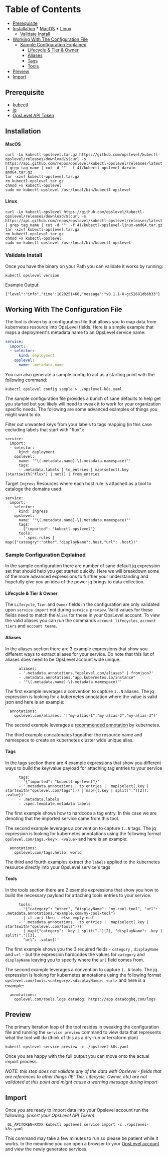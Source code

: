Table of Contents
=================

<!--ts-->
   * [Prerequisite](#prerequisite)
   * [Installation](#installation)
         * [MacOS](#macos)
         * [Linux](#linux)
      * [Validate Install](#validate-install)
   * [Working With The Configuration File](#working-with-the-configuration-file)
      * [Sample Configuration Explained](#sample-configuration-explained)
         * [Lifecycle &amp; Tier &amp; Owner](#lifecycle--tier--owner)
         * [Aliases](#aliases)
         * [Tags](#tags)
         * [Tools](#tools)
   * [Preview](#preview)
   * [Import](#import)
<!--te-->

## Prerequisite

- [kubectl](https://kubernetes.io/docs/tasks/tools/install-kubectl/)
- [jq](https://stedolan.github.io/jq/download/)
- [OpsLevel API Token](https://app.opslevel.com/api_tokens)

## Installation

#### MacOS

```
curl -Lo kubectl-opslevel.tar.gz https://github.com/opslevel/kubectl-opslevel/releases/download/$(curl -s https://api.github.com/repos/opslevel/kubectl-opslevel/releases/latest | grep tag_name | cut -d '"' -f 4)/kubectl-opslevel-darwin-amd64.tar.gz
tar -xzvf kubectl-opslevel.tar.gz  
rm kubectl-opslevel.tar.gz
chmod +x kubectl-opslevel
sudo mv kubectl-opslevel /usr/local/bin/kubectl-opslevel
```

#### Linux

```
curl -Lo kubectl-opslevel https://github.com/opslevel/kubectl-opslevel/releases/download/$(curl -s https://api.github.com/repos/opslevel/kubectl-opslevel/releases/latest | grep tag_name | cut -d '"' -f 4)/kubectl-opslevel-linux-amd64.tar.gz
tar -xzvf kubectl-opslevel.tar.gz  
rm kubectl-opslevel.tar.gz
chmod +x kubectl-opslevel
sudo mv kubectl-opslevel /usr/local/bin/kubectl-opslevel
```

<!---
TODO: Implement other methods

#### Docker

```
docker pull public.ecr.aws/opslevel/kubectl-opslevel:latest
```

Then run the following script to inject a shim into your `/usr/local/bin` so you can use the binary like its downloaded natively - it will just be running in a docker container.

```
cat << EOF > /usr/local/bin/kubectl-opslevel
#! /bin/sh
docker run -it --rm -w /mounted -v \$(pwd):/mounted public.ecr.aws/opslevel/kubectl-opslevel:latest \$@
EOF
chmod +x /usr/local/bin/kubectl-opslevel
```

#### Homebrew


TODO: Need to Publish to Homebrew


```
brew update && brew install kubectl-opslevel
```

#### Windows


TODO: Chocolately?


1. Get `kubectl-opslevel-windows-amd64` from our [releases](https://github.com/opslevel/kubectl-opslevel/releases/latest).
2. Rename `kubectl-opslevel-windows-amd64` to `kubectl-opslevel.exe` and store it in a preferred path.
3. Make sure the location you choose is added to your Path environment variable.

-->

### Validate Install

Once you have the binary on your Path you can validate it works by running:

```
kubectl opslevel version
```

Example Output:

```
{"level":"info","time":1620251466,"message":"v0.1.1-0-gc52681db6b33"}
```

## Working With The Configuration File

The tool is driven by a configuration file that allows you to map data from kubernetes resource into OpsLevel fields.  Here is a simple example that maps a deployment's metadata name to an OpsLevel service name:

<!---
TODO: Would be great to read this from a static file in the repo/wiki?
-->

```yaml
service:
  import:
  - selector:
      kind: deployment
    opslevel:
      name: .metadata.name
```

You can also generate a sample config to act as a starting point with the following command:

```
kubectl opslevel config sample > ./opslevel-k8s.yaml
```

The sample configuration file provides a bunch of sane defaults to help get you started but you likely will need to tweak it to work for your organization specific needs.  The following are some advanced examples of things you might want to do.

Filter out unwanted keys from your labels to tags mapping (in this case excluding labels that start with "flux"):

```
service:
  import:
  - selector:
      kind: deployment
    opslevel:
      name: '"\(.metadata.name)-\(.metadata.namespace)"'
      tags:
      - .metadata.labels | to_entries | map(select(.key |startswith("flux") | not)) | from_entries
```

Target `Ingress` Resources where each host rule is attached as a tool to cataloge the domains used:

```
service:
  import:
  - selector:
      kind: ingress
    opslevel:
      name: '"\(.metadata.name)-\(.metadata.namespace)"'
      tags:
      - {"imported": "kubectl-opslevel"}
      tools:
      - '.spec.rules | map({"cateogry":"other","displayName":.host,"url": .host})'
```

### Sample Configuration Explained

In the sample configuration there are number of sane default jq expression set that should help you get started quickly.  Here we will breakdown some of the more advanced expressions to further your understanding and hopefully give you an idea of the power jq brings to data collection.

#### Lifecycle & Tier & Owner

The `Lifecycle`, `Tier` and `Owner` fields in the configuration are only validated upon `service import` not during `service preview`.  Valid values for these fields need to match the `Alias` for these in your OpsLevel account.  To view the valid aliases you can run the commands `account lifecycles`, `account tiers` and `account teams`.

#### Aliases

In the aliases section there are 3 example expressions that show you different ways to extract aliases for your service.  Do note that this list of aliases does need to be OpsLevel account wide unique.

```
      aliases:
      - '.metadata.annotations."opslevel.com/aliases" | fromjson?'
      - .metadata.annotations."app.kubernetes.io/instance"
      - '"\(.metadata.name)-\(.metadata.namespace)"'
```

The first example leverages a convention to capture `1..N` aliases.  The jq expression is looking for a kubernetes annotation where the value is valid json and here is an example:

```
  annotations:
    opslevel.com/aliases: '["my-alias-1","my-alias-2","my-alias-3"]' 
```

The second example leverages a [recommended annotation](https://kubernetes.io/docs/concepts/overview/working-with-objects/common-labels/) by kubernetes.

The third example concatenates togeather the resource name and namespace to create an kubernetes cluster wide unique alias.

#### Tags

In the tags section there are 4 example expressions that show you different ways to build the key/value payload for attaching tag entries to your service

```
      tags:
      - '{"imported": "kubectl-opslevel"}'
      - '.metadata.annotations | to_entries |  map(select(.key | startswith("opslevel.com/tags"))) | map({(.key | split(".")[2]): .value})'
      - .metadata.labels
      - .spec.template.metadata.labels
```

The first example shows how to hardcode a tag entry.  In this case we are denoting that the imported service came from this tool.

The second example leverages a convention to capture `1..N` tags.  The jq expression is looking for kubernetes annotations using the following format `opslevel.com/tags.<key>: <value>` and here is an example:

```
  annotations:
    opslevel.com/tags.hello: world
```

The third and fourth examples extract the `labels` applied to the kubernetes resource directly into your OpsLevel service's tags

#### Tools

In the tools section there are 2 example expressions that show you how to build the necessary payload for attaching tools entries to your service.

```
      tools:
      - '{"category": "other", "displayName": "my-cool-tool", "url": .metadata.annotations."example.com/my-cool-tool"}
        | if .url then . else empty end'
      - '.metadata.annotations | to_entries |  map(select(.key | startswith("opslevel.com/tools")))
        | map({"category": .key | split(".")[2], "displayName": .key | split(".")[3],
        "url": .value})'
```

The first example shows you the 3 required fields - `category` , `displayName` and `url` - but the expression hardcodes the values for `category` and `displayName` leaving you to specify where the `url` field comes from.

The second example leverages a convention to capture `1..N` tools.  The jq expression is looking for kubernetes annotations using the following format `opslevel.com/tools.<category>.<displayName>: <url>` and here is a example:

```
  annotations:
    opslevel.com/tools.logs.datadog: https://app.datadoghq.com/logs
```

## Preview

The primary iteration loop of the tool resides in tweaking the configuration file and running the `service preview` command to view data that represents what the tool will do (think of this as a dry-run or terraform plan)

```
kubectl opslevel service preview -c ./opslevel-k8s.yaml
```

Once you are happy with the full output you can move onto the actual import process.

*NOTE: this step does not validate any of the data with Opslevel - fields that are references to other things (IE: Tier, Lifecycle, Owner, etc) are not validated at this point and might cause a warning message during import* 

## Import

Once you are ready to import data into your Opslevel account run the following:
*(insert your OpsLevel API Token)*:

```
 OL_APITOKEN=XXXX kubectl opslevel service import -c ./opslevel-k8s.yaml
```

This command may take a few minutes to run so please be patient while it works.  In the meantime you can open a browser to your [OpsLevel account](https://app.opslevel.com/) and view the newly generated services.

